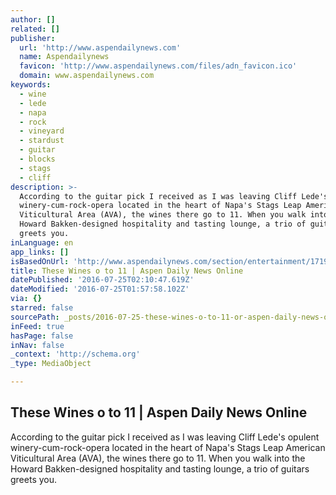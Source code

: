 ```yaml
---
author: []
related: []
publisher:
  url: 'http://www.aspendailynews.com'
  name: Aspendailynews
  favicon: 'http://www.aspendailynews.com/files/adn_favicon.ico'
  domain: www.aspendailynews.com
keywords:
  - wine
  - lede
  - napa
  - rock
  - vineyard
  - stardust
  - guitar
  - blocks
  - stags
  - cliff
description: >-
  According to the guitar pick I received as I was leaving Cliff Lede's opulent
  winery-cum-rock-opera located in the heart of Napa's Stags Leap American
  Viticultural Area (AVA), the wines there go to 11. When you walk into the
  Howard Bakken-designed hospitality and tasting lounge, a trio of guitars
  greets you.
inLanguage: en
app_links: []
isBasedOnUrl: 'http://www.aspendailynews.com/section/entertainment/171910'
title: These Wines o to 11 | Aspen Daily News Online
datePublished: '2016-07-25T02:10:47.619Z'
dateModified: '2016-07-25T01:57:58.102Z'
via: {}
starred: false
sourcePath: _posts/2016-07-25-these-wines-o-to-11-or-aspen-daily-news-online.md
inFeed: true
hasPage: false
inNav: false
_context: 'http://schema.org'
_type: MediaObject

---
```

<article style=""><h1>These Wines o to 11 | Aspen Daily News Online</h1><p>According to the guitar pick I received as I was leaving Cliff Lede's opulent winery-cum-rock-opera located in the heart of Napa's Stags Leap American Viticultural Area (AVA), the wines there go to 11. When you walk into the Howard Bakken-designed hospitality and tasting lounge, a trio of guitars greets you.</p></article>